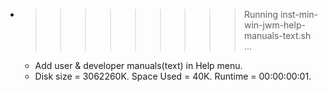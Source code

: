 * >>>>>>>>> Running inst-min-win-jwm-help-manuals-text.sh ...
  * Add user & developer manuals(text) in Help menu.
  * Disk size = 3062260K. Space Used = 40K. Runtime = 00:00:00:01.
